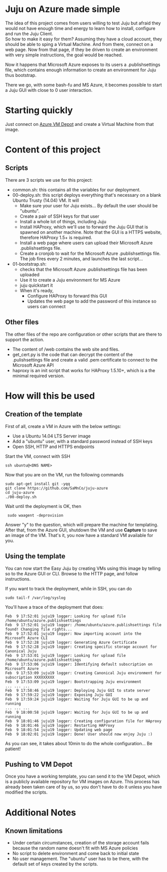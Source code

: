 # Juju on Azure made simple

The idea of this project comes from users willing to test Juju but afraid they would not have enough time and energy to learn how to install, configure and run the Juju Client.  
So how to make it easy for them? Assuming they have a cloud account, they should be able to sping a Virtual Machine. And from there, connect on a web page. Now from that page, if they be driven to create an environment with very simple instructions, the goal would be reached. 

Now it happens that Microsoft Azure exposes to its users a .publishsettings file, which contains enough information to create an environment for Juju thus bootstrap.  

There we go, with some bash-fu and MS Azure, it becomes possible to start a Juju GUI with close to 0 user interaction. 

# Starting quickly

Just connect on [Azure VM Depot](https://vmdepot.msopentech.com/Vhd/Show?vhdId=50248) and create a Virtual Machine from that image. 

# Content of this project
## Scripts

There are 3 scripts we use for this project: 

- common.sh: this contains all the variables for our deployment.
- 00-deploy.sh: this script deploys everything that's necessary on a blank Ubuntu Trusty (14.04) VM. It will
	- Make sure your user for Juju exists... By default the user should be "ubuntu". 
	- Create a pair of SSH keys for that user
	- Install a whole lot of things, including Juju
	- Install HAProxy, which we'll use to forward the Juju GUI that is spawned on another machine. Note that the GUI is a HTTPS website, therefore HAProxy 1.5+ is required. 
	- Install a web page where users can upload their Microsoft Azure .publishsettings file. 
	- Create a cronjob to wait for the Microsoft Azure .publishsettings file. The job fires every 2 minutes, and launches the last script...
- 01-bootstrap.sh: 
	- checks that the Microsoft Azure .publishsettings file has been uploaded
	- Use it to create a Juju environment for MS Azure
	- juju quickstart it
	- When it's ready, 
		- Configure HAProxy to forward this GUI
		- Updates the web page to add the password of this instance so users can connect

## Other files

The other files of the repo are configuration or other scripts that are there to support the action. 

- The content of /web contains the web site and files.
- get_cert.py is the code that can decrypt the content of the .pulishsettings file and create a valid .pem certificate to connect to the Microsoft Azure API
- haproxy is an init script that works for HAProxy 1.5.10+, which is a the minimal required version. 

# How will this be used
## Creation of the template

First of all, create a VM in Azure with the below settings: 

- Use a Ubuntu 14.04 LTS Server image
- Add a "ubuntu" user, with a standard password instead of SSH keys
- Open SSH, HTTP and HTTPS endpoints

Start the VM, connect with SSH 

    ssh ubuntu@<DNS NAME>

Now that you are on the VM, run the following commands

    sudo apt-get install git -yqq
    git clone https://github.com/SaMnCo/juju-azure
    cd juju-azure
    ./00-deploy.sh

Wait until the deployment is OK, then

     sudo waagent -deprovision

Answer "y" to the question, which will prepare the machine for templating. After that, from the Azure GUI, shutdown the VM and use **Capture** to save an image of the VM. That's it, you now have a standard VM available for you. 

## Using the template

You can now start the Easy Juju by creating VMs using this image by telling so to the Azure GUI or CLI. Browse to the HTTP page, and follow instructions. 

If you want to track the deployment, while in SSH, you can do

	sudo tail-f /var/log/syslog

You'll have a trace of the deployment that does: 

    Feb  9 17:52:01 juju19 logger: Looking for upload file /home/ubuntu/azure.publishsettings
    Feb  9 17:52:01 juju19 logger: /home/ubuntu/azure.publishsettings file found! Changing file rights... 
    Feb  9 17:52:01 juju19 logger: Now importing account into the Microsoft Azure CLI
    Feb  9 17:52:28 juju19 logger: Generating Azure Certificate
    Feb  9 17:52:28 juju19 logger: Creating specific storage account for Canonical Juju
    Feb  9 17:53:01 juju19 logger: Looking for upload file /home/ubuntu/azure.publishsettings
    Feb  9 17:53:06 juju19 logger: Identifying default subscription on Microsoft Azure
    Feb  9 17:53:09 juju19 logger: Creating Canonical Juju environment for subscription XXXXXXXXX
    Feb  9 17:53:09 juju19 logger: Bootstrapping Juju environment
	... ... ... 
    Feb  9 17:58:46 juju19 logger: Deploying Juju GUI to state server
    Feb  9 17:59:22 juju19 logger: Exposing Juju GUI
    Feb  9 17:59:24 juju19 logger: Waiting for Juju GUI to be up and running
    ... ... ... 
    Feb  9 18:00:58 juju19 logger: Waiting for Juju GUI to be up and running
    Feb  9 18:01:46 juju19 logger: Creating configuration file for HAproxy
    Feb  9 18:01:46 juju19 logger: Restarting HAProxy
    Feb  9 18:01:54 juju19 logger: Updating web page
    Feb  9 18:02:01 juju19 logger: Done! User should now enjoy Juju :)

As you can see, it takes about 10min to do the whole configuration... Be patient! 

## Pushing to VM Depot
    
Once you have a working template, you can send it to the VM Depot, which is a publicly available repository for VM images on Azure. This process has already been taken care of by us, so you don't have to do it unless you have modified the scripts. 

# Additional Notes
## Known limitations

- Under certain circumstances, creation of the storage account fails because the random name doesn't fit with MS Azure policies
- No script to delete environment and come back to initial state
- No user management. The "ubuntu" user has to be there, with the default set of keys created by the scripts. 



